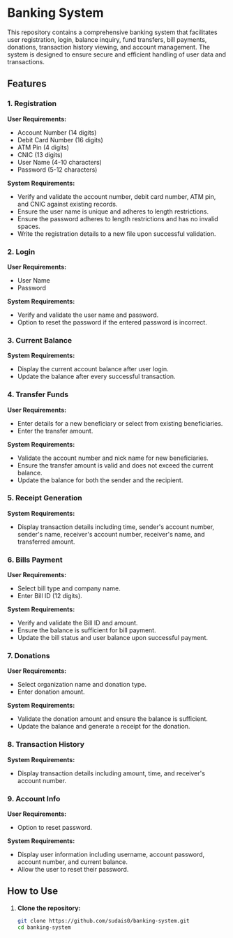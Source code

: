# Banking System

This repository contains a comprehensive banking system that facilitates user registration, login, balance inquiry, fund transfers, bill payments, donations, transaction history viewing, and account management. The system is designed to ensure secure and efficient handling of user data and transactions.

## Features

### 1. Registration
**User Requirements:**
- Account Number (14 digits)
- Debit Card Number (16 digits)
- ATM Pin (4 digits)
- CNIC (13 digits)
- User Name (4-10 characters)
- Password (5-12 characters)

**System Requirements:**
- Verify and validate the account number, debit card number, ATM pin, and CNIC against existing records.
- Ensure the user name is unique and adheres to length restrictions.
- Ensure the password adheres to length restrictions and has no invalid spaces.
- Write the registration details to a new file upon successful validation.

### 2. Login
**User Requirements:**
- User Name
- Password

**System Requirements:**
- Verify and validate the user name and password.
- Option to reset the password if the entered password is incorrect.

### 3. Current Balance
**System Requirements:**
- Display the current account balance after user login.
- Update the balance after every successful transaction.

### 4. Transfer Funds
**User Requirements:**
- Enter details for a new beneficiary or select from existing beneficiaries.
- Enter the transfer amount.

**System Requirements:**
- Validate the account number and nick name for new beneficiaries.
- Ensure the transfer amount is valid and does not exceed the current balance.
- Update the balance for both the sender and the recipient.

### 5. Receipt Generation
**System Requirements:**
- Display transaction details including time, sender's account number, sender's name, receiver's account number, receiver's name, and transferred amount.

### 6. Bills Payment
**User Requirements:**
- Select bill type and company name.
- Enter Bill ID (12 digits).

**System Requirements:**
- Verify and validate the Bill ID and amount.
- Ensure the balance is sufficient for bill payment.
- Update the bill status and user balance upon successful payment.

### 7. Donations
**User Requirements:**
- Select organization name and donation type.
- Enter donation amount.

**System Requirements:**
- Validate the donation amount and ensure the balance is sufficient.
- Update the balance and generate a receipt for the donation.

### 8. Transaction History
**System Requirements:**
- Display transaction details including amount, time, and receiver's account number.

### 9. Account Info
**User Requirements:**
- Option to reset password.

**System Requirements:**
- Display user information including username, account password, account number, and current balance.
- Allow the user to reset their password.

## How to Use

1. **Clone the repository:**
   ```bash
   git clone https://github.com/sudais0/banking-system.git
   cd banking-system
